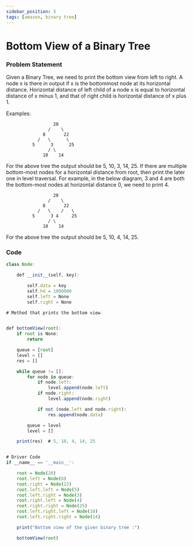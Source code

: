 ```yaml
---
sidebar_position: 5
tags: [amazon, binary tree]
---
```


# Bottom View of a Binary Tree

### Problem Statement

Given a Binary Tree, we need to print the bottom view from left to right.
A node x is there in output if x is the bottommost node at its horizontal distance.
Horizontal distance of left child of a node x is equal to horizontal distance of x minus 1,
and that of right child is horizontal distance of x plus 1.

Examples:

                      20
                    /    \
                  8       22
                /   \      \
              5      3      25
                    / \
                  10    14

For the above tree the output should be 5, 10, 3, 14, 25.
If there are multiple bottom-most nodes for a horizontal distance from root,
then print the later one in level traversal. For example, in the below diagram, 3 and 4
are both the bottom-most nodes at horizontal distance 0, we need to print 4.

                      20
                    /    \
                  8       22
                /   \    /   \
              5      3 4     25
                    / \
                  10    14

For the above tree the output should be 5, 10, 4, 14, 25.

### Code

```jsx title="Python Code"
class Node:

    def __init__(self, key):

        self.data = key
        self.hd = 1000000
        self.left = None
        self.right = None

# Method that prints the bottom view.


def bottomView(root):
    if root is None:
        return

    queue = [root]
    level = []
    res = []

    while queue != []:
        for node in queue:
            if node.left:
                level.append(node.left)
            if node.right:
                level.append(node.right)

            if not (node.left and node.right):
                res.append(node.data)

        queue = level
        level = []

    print(res)  # 5, 10, 4, 14, 25


# Driver Code
if __name__ == '__main__':

    root = Node(20)
    root.left = Node(8)
    root.right = Node(22)
    root.left.left = Node(5)
    root.left.right = Node(3)
    root.right.left = Node(4)
    root.right.right = Node(25)
    root.left.right.left = Node(10)
    root.left.right.right = Node(14)

    print("Bottom view of the given binary tree :")

    bottomView(root)
```
